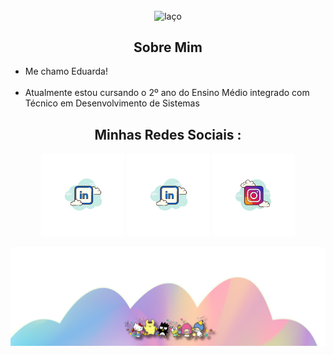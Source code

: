



<img align="center" width="1000" src="Cópia de CUPCAKES.png" alt=""/>

<p align="center">
	<img align="center" width="200" src="https://i.pinimg.com/originals/b2/c6/28/b2c62849280c8fd2814d1b917c1345b2.gif"alt="laço"/> 	<h2 align="center">Sobre Mim</h2>   

<p align="center">
  <ul>
  <li>
    Me chamo Eduarda!
  </li>
  </br>
  <li>
    Atualmente estou cursando o 2º ano do Ensino Médio integrado com Técnico em 	Desenvolvimento de Sistemas
  </li>
</ul>
</p>
  <h2 align="center"> Minhas Redes Sociais :</h2>
<p align="center">
	<a href="https://github.com/sisodiya2421"><img width="133" src="linkedin.png" alt="LinkedIn"/></a>
 	<a href="https://criarmeulink.com.br/u/1744494607"><img width="133" src="linkedin.png" alt="Email"/></a>
	<a href="https://github.com/sisodiya2421"><img width="133" src="instagram.png" alt="Ins"/></a>
	
	
</p>

<img align="center" width="1000" src="footer.png" alt=""/>






</p>
